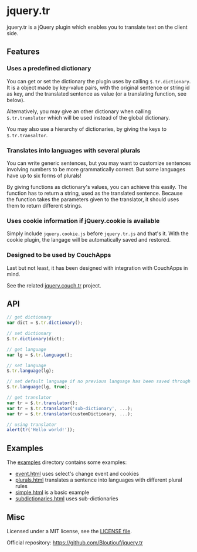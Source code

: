 jquery.tr
=========

jquery.tr is a jQuery plugin which enables you to translate text on the client side.

Features
--------

### Uses a predefined dictionary

You can get or set the dictionary the plugin uses by calling `$.tr.dictionary`. It is a object made by key-value pairs, with the original sentence or string id as key, and the translated sentence as value (or a translating function, see below).

Alternatively, you may give an other dictionary when calling `$.tr.translator` which will be used instead of the global dictionary.

You may also use a hierarchy of dictionaries, by giving the keys to `$.tr.transaltor`.  

### Translates into languages with several plurals

You can write generic sentences, but you may want to customize sentences involving numbers to be more grammatically correct. But some languages have up to six forms of plurals!

By giving functions as dictionary's values, you can achieve this easily. The function has to return a string, used as the translated sentence. Because the function takes the parameters given to the translator, it should uses them to return different strings.

### Uses cookie information if jQuery.cookie is available

Simply include `jquery.cookie.js` before `jquery.tr.js` and that's it. With the cookie plugin, the langage will be automatically saved and restored.

### Designed to be used by CouchApps

Last but not least, it has been designed with integration with CouchApps in mind.

See the related [jquery.couch.tr](https://github.com/Bloutiouf/jquery.couch.tr) project. 

API
-----

```javascript
// get dictionary
var dict = $.tr.dictionary();

// set dictionary
$.tr.dictionary(dict);

// get language
var lg = $.tr.language();

// set language
$.tr.language(lg);

// set default language if no previous language has been saved through cookies
$.tr.language(lg, true);

// get translator
var tr = $.tr.translator();
var tr = $.tr.translator('sub-dictionary', ...);
var tr = $.tr.translator(customDictionary, ...);

// using translator
alert(tr('Hello world!'));
```

Examples
--------

The [examples](https://github.com/Bloutiouf/jquery.tr/blob/master/examples) directory contains some examples:

* [event.html](https://github.com/Bloutiouf/jquery.tr/blob/master/examples/event.html) uses select's change event and cookies
* [plurals.html](https://github.com/Bloutiouf/jquery.tr/blob/master/examples/plurals.html) translates a sentence into languages with different plural rules
* [simple.html](https://github.com/Bloutiouf/jquery.tr/blob/master/examples/simple.html) is a basic example
* [subdictionaries.html](https://github.com/Bloutiouf/jquery.tr/blob/master/examples/subdictionaries.html) uses sub-dictionaries

Misc
----

Licensed under a MIT license, see the [LICENSE file](https://github.com/Bloutiouf/jquery.tr/blob/master/LICENSE).

Official repository: https://github.com/Bloutiouf/jquery.tr